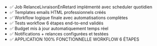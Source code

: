- ✅ Job RelanceLivraisonEnRetard implémenté avec scheduler quotidien
- ✅ Templates emails HTML professionnels créés
- ✅ Workflow logique finale avec automatisations complètes
- ✅ Tests workflow 6 étapes end-to-end validés
- ✅ Budget mis à jour automatiquement temps réel
- ✅ Notifications + relances configurées et testées
- ✅ APPLICATION 100% FONCTIONNELLE WORKFLOW 6 ÉTAPES
